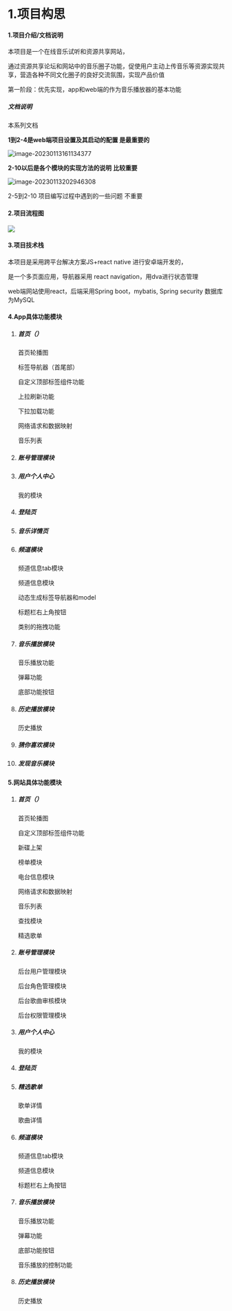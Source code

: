 # 1.项目构思

#### 1.项目介绍/文档说明

本项目是一个在线音乐试听和资源共享网站，

通过资源共享论坛和网站中的音乐圈子功能，促使用户主动上传音乐等资源实现共享，营造各种不同文化圈子的良好交流氛围，实现产品价值

第一阶段：优先实现，app和web端的作为音乐播放器的基本功能



##### 文档说明

本系列文档

 **1到2-4是web端项目设置及其启动的配置 是最重要的**

![image-20230113161134377](image-20230113161134377.png)

**2-10以后是各个模块的实现方法的说明** **比较重要**

![image-20230113202946308](image-20230113202946308.png)

2-5到2-10 项目编写过程中遇到的一些问题 不重要

#### 2.项目流程图

![](%E6%B5%81%E7%A8%8B%E5%9B%BEver1.png)

#### 3.项目技术栈

本项目是采用跨平台解决方案JS+react native 进行安卓端开发的，

是一个多页面应用，导航器采用 react navigation，用dva进行状态管理

web端网站使用react，后端采用Spring boot，mybatis, Spring security 数据库为MySQL





#### 4.App具体功能模块

1. ##### 首页（）

   首页轮播图  

   标签导航器（首尾部）

   自定义顶部标签组件功能  

   上拉刷新功能

   下拉加载功能

   网络请求和数据映射

   音乐列表

   

2. ##### 账号管理模块

   

3. ##### 用户个人中心

   我的模块

   

4. ##### 登陆页

   

5. ##### 音乐详情页

   

6. ##### 频道模块

   频道信息tab模块

   频道信息模块

   动态生成标签导航器和model

   标题栏右上角按钮

   类别的拖拽功能

   

7. ##### 音乐播放模块

   音乐播放功能

   弹幕功能

   底部功能按钮

   

8. ##### 历史播放模块

   历史播放

   

9. ##### 猜你喜欢模块

   

10. ##### 发现音乐模块



#### 5.网站具体功能模块

1. ##### 首页（）

   首页轮播图  

   自定义顶部标签组件功能  

   新碟上架

   榜单模块

   电台信息模块

   网络请求和数据映射

   音乐列表

   查找模块

   精选歌单

   

2. ##### 账号管理模块

   后台用户管理模块

   后台角色管理模块

   后台歌曲审核模块

   后台权限管理模块

   

3. ##### 用户个人中心

   我的模块

   

4. ##### 登陆页

   

5. ##### 精选歌单

   歌单详情

   歌曲详情

6. ##### 频道模块

   频道信息tab模块

   频道信息模块

   标题栏右上角按钮

   

7. ##### 音乐播放模块

   音乐播放功能

   弹幕功能

   底部功能按钮

   音乐播放的控制功能

8. ##### 历史播放模块

   历史播放

   

   ##### 
